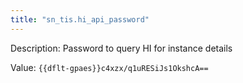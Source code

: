 ```yaml
---
title: "sn_tis.hi_api_password"
---
```


Description: Password to query HI for instance details

Value: `{{dflt-gpaes}}c4xzx/q1uRESiJs1OkshcA==`